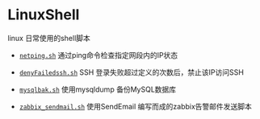 # LinuxShell
linux 日常使用的shell脚本

- [`netping.sh`](https://github.com/bytelogs/LinuxShell/blob/master/netping.sh) 通过ping命令检查指定网段内的IP状态

- [`denyFailedssh.sh`](https://github.com/bytelogs/LinuxShell/blob/master/denyFailedssh.sh) SSH 登录失败超过定义的次数后，禁止该IP访问SSH

- [`mysqlbak.sh`](https://github.com/bytelogs/LinuxShell/blob/master/mysqlbak.sh) 使用mysqldump 备份MySQL数据库

- [`zabbix_sendmail.sh`](https://github.com/bytelogs/LinuxShell/blob/master/zabbix_sendmail.sh) 使用SendEmail 编写而成的zabbix告警邮件发送脚本